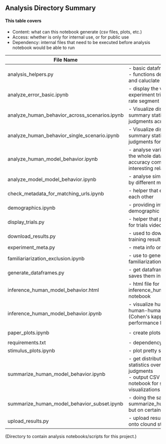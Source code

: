 ## Analysis Directory Summary
#### This table covers 
- Content: what can this notebook generate (csv files, plots, etc.)
- Access: whether is only for internal use, or for public use
- Dependency: internal files that need to be executed before analysis notebook would be able to run

| File Name | Content | Access | Dependency 
| ------ | ------ | ------ | ------ |
analysis_helpers.py | - basic datafram info for import csv files<br> - functions defined to help load, clean, and caluclate statistics from the data | Public | - None
analyze_error_basic.ipynb | - display the video output of human experiment trials for each human error rate segment| Public | `./download_results.py`  `display_trials.py`
analyze_human_behavior_across_scenarios.ipynb | - Visualize distribution and compute summary statistics over human physical judgments across scenario | Public | `./download_results.py` 
analyze_human_behavior_single_scenario.ipynb | - Visualize distribution and compute summary statistics over human physical judgments for each scenario| Public | `./download_results.py`
analyze_human_model_behavior.ipynb | - analyse various statistics on subset of the whole data based on human-model accuracy comparison to study if any interesting relationsip exists| Public | `./download_results.py` `./summarize_human_model_behavior.ipynb` `./summarize_human_model_behavior_subset.ipynb`
analyze_model_model_behavior.ipynb | - analyse similarity of predictions made by different models | Public | `./download_results.py` `./summarize_human_model_behavior.ipynb`
check_metadata_for_matching_urls.ipynb | - helper that ensure that all urls match each other| Public | - None
demographics.ipynb | - providing interesting insights on demographic data exported from prolific | Public | `./download_results.py`
display_trials.py | - helper that provide visualization layout for trials video display | Public | - None
download_results.py | - used to download all needed human and training results in csv format for analysis | Public | - None
experiment_meta.py | - meta info on NeurIPS 21 experiment| Public | - None
familiariarization_exclusion.ipynb | - use to generate csv file on familiarization trials excluded| Public | `./download_results.py`
generate_dataframes.py | - get dataframes from mongoDB and saves them in the corresponding locations| Internal | - None
inference_human_model_behavior.html | - html file for inference_human_model_behavior notebook | Public | - None
inference_human_model_behavior.ipynb | - visualize human, model accuracy, human-human, model-human agreement (Cohen's kappa), and compare performance between models| Public | `./download_results.py` `./summarize_human_model_behavior.ipynb`
paper_plots.ipynb | - create plots that are in the paper | Public | `./download_results.py` `./summarize_human_model_behavior.ipynb`
requirements.txt | - dependency version requirement | Public | - None
stimulus_plots.ipynb | - plot pretty stimulus visual display | Public | `./download_results.py`
summarize_human_model_behavior.ipynb | - get distribution and compute summary statistics over human and model physical judgments <br> - output CSV that can be re-loaded into R notebook for statistical modeling & fancy visualizations| Public | `./download_results.py`
summarize_human_model_behavior_subset.ipynb | - doing the same thing as summarize_human_model_behavior.ipynb, but on certain subsets | Public | `./download_results.py`
upload_results.py | - upload results in the `result/csv` folder onto clound storage| Internal | - None

(Directory to contain analysis notebooks/scripts for this project.)

